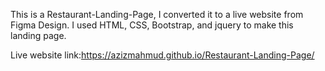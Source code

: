 This is a Restaurant-Landing-Page, I converted it to a live website from Figma Design. I used HTML, CSS, Bootstrap, and jquery to make this landing page.

Live website link:https://azizmahmud.github.io/Restaurant-Landing-Page/

